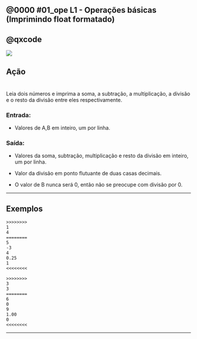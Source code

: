 ## @0000 #01_ope L1 - Operações básicas (Imprimindo float formatado)
## @qxcode

![](capa.jpg)

## Ação
#
Leia dois números e imprima a soma, a subtração, a multiplicação, a divisão e o resto da divisão entre eles respectivamente.

### Entrada:

* Valores de A,B em inteiro, um por linha.

### Saída:

* Valores da soma, subtração, multiplicação e resto da divisão em inteiro, um por linha.

* Valor da divisão em ponto flutuante de duas casas decimais.
* O valor de B nunca será 0, então não se preocupe com divisão por 0.

---

## Exemplos

```
>>>>>>>>
1
4
========
5
-3
4
0.25
1
<<<<<<<<

>>>>>>>>
3
3
========
6
0
9
1.00
0
<<<<<<<<
```

---

<!---

>>>>>>>> 01
2
4
========
6
-2
8
0.50
2
<<<<<<<<


>>>>>>>> 02
9
3
========
12
6
27
3.00
0
<<<<<<<<


>>>>>>>> 03
3
4
========
7
-1
12
0.75
3
<<<<<<<<

-->
